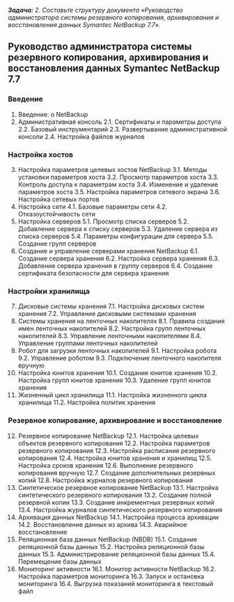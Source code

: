 **_Задача:_** *2. Составьте структуру документа «Руководство администратора системы резервного копирования, архивирования и восстановления данных Symantec NetBackup 7.7».*

## Руководство администратора системы резервного копирования, архивирования и восстановления данных Symantec NetBackup 7.7
### Введение
1. Введение: о NetBackup
2. Административная консоль
     2.1. Сертификаты и параметры доступа
     2.2. Базовый инструментарий
     2.3. Развертывание административной консоли
     2.4. Настройка файлов журналов
### Настройка хостов
3. Настройка параметров целевых хостов NetBackup
    3.1. Методы установки параметров хоста
    3.2. Просмотр параметров хоста
    3.3. Контроль доступа к параметрам хоста
    3.4. Изменение и удаление параметров хоста
    3.5. Настройка параметров сетевого экрана
    3.6. Настройка сетевых портов
4. Настройка сети
    4.1. Базовые параметры сети
    4.2. Отказоустойчивость сети
5. Настройка серверов
    5.1. Просмотр списка серверов
    5.2. Добавление сервера к списку серверов
    5.3. Удаление сервера из списка серверов
    5.4. Параметры конфигурации для сервера
    5.5. Создание групп серверов
6. Создание и управление серверами хранения NetBackup
    6.1. Создание сервера хранения
    6.2. Настройка сервера хранения
    6.3. Добавление сервера хранения в группу серверов
    6.4. Создание сертификата безопасности для сервера хранения
### Настройки хранилища
7. Дисковые системы хранения
    7.1. Настройка дисковых систем хранения
    7.2. Управление дисковыми системами хранения
8. Системы хранения на ленточных накопителях
    8.1. Правила создания имен ленточных накопителей
    8.2. Настройка групп ленточных накопителей
    8.3. Управление ленточными накопителями
    8.4. Управление группами ленточных накопителей
9. Робот для загрузки ленточных накопителей
    9.1. Настройка робота
    9.2. Управление роботом
    9.3. Подключение ленточного накопителя вручную
10. Настройка юнитов хранения
    10.1. Создание юнитов хранения
    10.2. Настройка групп юнитов хранения
    10.3. Удаление групп юнитов хранения
11. Жизненный цикл хранилища
    11.1. Настройка жизненного цикла хранилища
    11.2. Настройка политик хранения
### Резервное копирование, архивирование и восстановление
12. Резервное копирование NetBackup
    12.1. Настройка целевых объектов резервного копирования
    12.2. Настройка параметров резервного копирования
    12.3. Настройка расписания резервного копирования
    12.4. Настройка юнитов хранения и хранилищ
    12.5. Настройка сроков хранения
    12.6. Выполнение резервного копирования вручную
    12.7. Создание дополнительных резервных копий
    12.8. Настройка журналов резервного копирования
13. Синтетическое резервное копирование NetBackup
    13.1. Настройка синтетического резервного копирования
    13.2. Создание полной резервной копии
    13.3. Создание инкрементных резервных копий
    13.4. Настройка журналов синтетического резервного копирования
14. Архивация данных  NetBackup
    14.1. Настройка процесса архивации
    14.2. Восстановление данных из архива
    14.3. Аварийное восстановление
15. Реляционная база данных NetBackup (NBDB)
    15.1. Создание реляционной базы данных
    15.2. Настройка реляционной базы данных
    15.3. Администрирование реляционной базы данных
    15.4. Перемещение базы данных
16. Мониторинг активности
    16.1. Монитор активности NetBackup
    16.2. Настройка параметров мониторинга
    16.3. Запуск и остановка мониторинга
    16.4. Выгрузка показаний мониторинга в текстовый файл
